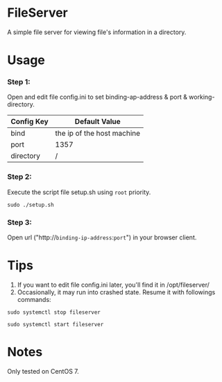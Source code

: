 # FileServer
A simple file server for viewing file's information in a directory.

# Usage

### Step 1:
Open and edit file config.ini to set binding-ap-address & port & working-directory.

| Config Key | Default Value |
| --- | ---|
| bind | the ip of the host machine |
| port | 1357 |
| directory | / |

### Step 2:
Execute the script file setup.sh using `root` priority.
```Shell
sudo ./setup.sh
```
### Step 3:
Open url ("http://`binding-ip-address`:`port`") in your browser client.

# Tips
1. If you want to edit file config.ini later, you'll find it in /opt/fileserver/
2. Occasionally, it may run into crashed state. Resume it with followings commands:
```
sudo systemctl stop fileserver
```
```
sudo systemctl start fileserver
```
# Notes

Only tested on CentOS 7.
